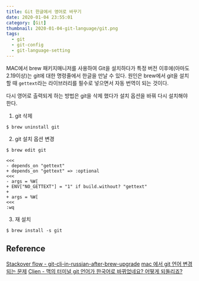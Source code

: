 ```yaml
---
title: Git 한글에서 영어로 바꾸기
date: 2020-01-04 23:55:01
category: [Git]
thumbnail: 2020-01-04-git-language/git.png
tags:
  - git
  - git-config
  - git-language-setting
---
```


MAC에서 brew 패키지매니저를 사용하여 Git을 설치하다가 특정 버전 이후에(아마도 2.19이상)는 git에 대한 명령줄에서 한글을 만날 수 있다.
원인은 brew에서 git을 설치할 때 `gettext`라는 라이브러리를 필수로 넣으면서 자동 번역이 되는 것이다.

다시 영어로 출력되게 하는 방법은 git을 삭제 했다가 설치 옵션을 바꿔 다시 설치해야 한다.

1. git 삭제

```
$ brew uninstall git
```

2. git 설치 옵션 변경

```
$ brew edit git

<<<
- depends_on "gettext"
+ depends_on "gettext" => :optional
<<<
- args = %W[
+ ENV["NO_GETTEXT"] = "1" if build.without? "gettext"
+
+ args = %W[
<<<
:wq

```

3. 재 설치

```
$ brew install -s git
```


## Reference

[Stackover flow - git-cli-in-russian-after-brew-upgrade](https://stackoverflow.com/questions/52426922/git-cli-in-russian-after-brew-upgrade/52592260#52592260)
[mac 에서 git 언어 변경되는 문제](https://kyubot.tistory.com/125)
[Clien - 맥의 터미널 git 언어가 한국어로 바뀌었네요? 어떻게 되돌리죠?](https://www.clien.net/service/board/cm_mac/12884754)